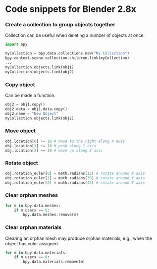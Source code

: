 # Code snippets for Blender 2.8x

### Create a collection to group objects together
Collection can be useful when deleting a number of objects at once.
```Python
import bpy

myCollection = bpy.data.collections.new("My Collection")
bpy.context.scene.collection.children.link(myCollection)
...
myCollection.objects.link(obj1)
myCollection.objects.link(obj2)
```

### Copy object
Can be made a function.
```Python
obj2 = obj1.copy()
obj2.data = obj1.data.copy()
obj2.name = "New Object"
myCollection.objects.link(obj2)
```

### Move object
```Python
obj.location[0] += 10 # move to the right along X axis
obj.location[1] += 10 # push along Y axis
obj.location[2] += 10 # move up along Z axis
```

### Rotate object
```Python
obj.rotation_euler[0] = math.radians(12) # rotate around X axis
obj.rotation_euler[1] = math.radians(30) # rotate around Y axis
obj.rotation_euler[2] = math.radians(45) # rotate around Z axis
```

### Clear orphan meshes
```Python
for m in bpy.data.meshes:
    if m.users == 0:
        bpy.data.meshes.remove(m)
```
### Clear orphan materials
Clearing an orphan mesh may produce orphan materials, e.g., when the object has color assigned.
```Python
for m in bpy.data.materials:
    if m.users == 0:
        bpy.data.materials.remove(m)
```
